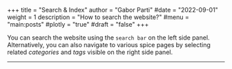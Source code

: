 +++
title = "Search & Index"
author = "Gabor Parti"
#date = "2022-09-01"
weight = 1
description = "How to search the website?"
#menu = "main:posts"
#plotly = "true"
#draft = "false"
+++

You can search the website using the `search bar` on the left side panel. Alternatively, you can also navigate to various spice pages by selecting related *categories* and *tags* visible on the right side panel.

***

<!--more-->
